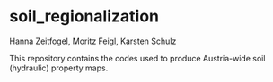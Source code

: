 # soil_regionalization
Hanna Zeitfogel, Moritz Feigl, Karsten Schulz

This repository contains the codes used to produce Austria-wide soil (hydraulic) property maps.
